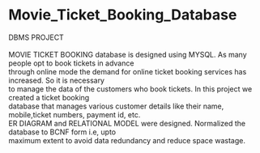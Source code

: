 # Movie_Ticket_Booking_Database<br/>
DBMS PROJECT <br />
<br/>
MOVIE TICKET BOOKING database is designed using MYSQL. As many people opt to book tickets in advance <br/>
through online mode the demand for online ticket booking services has increased. So it is necessary <br/>
to manage the data of the customers who book tickets. In this project we created a ticket booking <br/> 
database that manages various customer details like their name, mobile,ticket numbers, payment id, etc.<br/>
ER DIAGRAM and RELATIONAL MODEL were designed. Normalized the database to BCNF form i.e, upto <br/> 
maximum extent to avoid data redundancy and reduce space wastage.<br/> 

